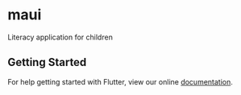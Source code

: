 # maui

Literacy application for children

## Getting Started

For help getting started with Flutter, view our online
[documentation](https://flutter.io/).
